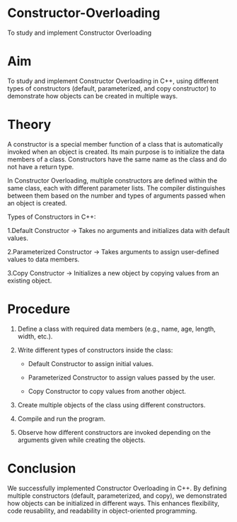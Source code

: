 # Constructor-Overloading
To study and implement Constructor Overloading

# Aim 

To study and implement Constructor Overloading in C++, using different types of constructors (default, parameterized, and copy constructor) to demonstrate how objects can be created in multiple ways.

# Theory

A constructor is a special member function of a class that is automatically invoked when an object is created. Its main purpose is to initialize the data members of a class. Constructors have the same name as the class and do not have a return type.

In Constructor Overloading, multiple constructors are defined within the same class, each with different parameter lists. The compiler distinguishes between them based on the number and types of arguments passed when an object is created.

Types of Constructors in C++:

 1.Default Constructor → Takes no arguments and initializes data with default values.

 2.Parameterized Constructor → Takes arguments to assign user-defined values to data members.

 3.Copy Constructor → Initializes a new object by copying values from an existing object.


 # Procedure 

1. Define a class with required data members (e.g., name, age, length, width, etc.).

2. Write different types of constructors inside the class:

   * Default Constructor to assign initial values.

   * Parameterized Constructor to assign values passed by the user.

   * Copy Constructor to copy values from another object.

 3. Create multiple objects of the class using different constructors.

 4. Compile and run the program.

 5. Observe how different constructors are invoked depending on the arguments given while creating the objects.


# Conclusion 

We successfully implemented Constructor Overloading in C++. By defining multiple constructors (default, parameterized, and copy), we demonstrated how objects can be initialized in different ways. This enhances flexibility, code reusability, and readability in object-oriented programming.
